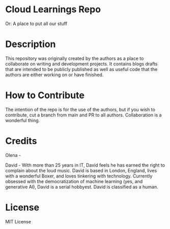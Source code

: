 # Cloud Learnings Repo

Or: A place to put all our stuff

# Description

This repository was originally created by the authors as a place to collaborate on writing and development projects.  It contains blogs drafts that are intended to be publicly published as well as useful code that the authors are either working on or have finished.    

# How to Contribute

The intention of the repo is for the use of the authors, but if you wish to contribute, cut a branch from main and PR to all authors.  Collaboration is a wonderful thing.

# Credits

Olena - 

David - With more than 25 years in IT, David feels he has earned the right to complain about the loud music.  David is based in London, England, lives with a wonderful Boxer, and loves tinkering with technology.  Currently obsessed with the democratization of machine learning (yes, and generative AI), David is a serial hobbyest.  David is classified as a human.  

# License

MIT License